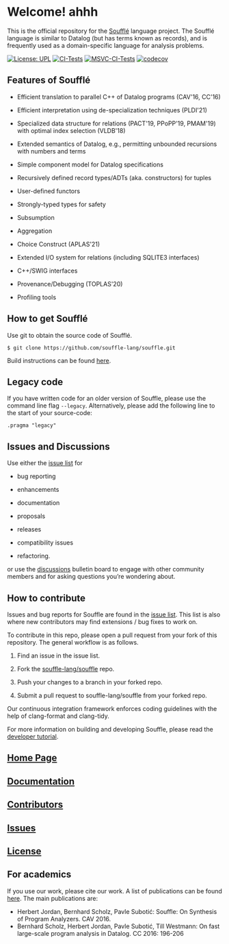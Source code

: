 # Welcome! ahhh

This is the official repository for the [Soufflé](https://souffle-lang.github.io) language project.
The Soufflé language is similar to Datalog (but has terms known as records), and is frequently used as a
domain-specific language for analysis problems.

[![License: UPL](https://img.shields.io/badge/License-UPL--1.0-blue.svg)](https://github.com/souffle-lang/souffle/blob/master/LICENSE)
[![CI-Tests](https://github.com/souffle-lang/souffle/actions/workflows/CI-Tests.yml/badge.svg?event=push)](https://github.com/souffle-lang/souffle/actions/workflows/CI-Tests.yml)
[![MSVC-CI-Tests](https://github.com/souffle-lang/souffle/actions/workflows/VS-CI-Tests.yml/badge.svg?event=push)](https://github.com/souffle-lang/souffle/actions/workflows/VS-CI-Tests.yml)
[![codecov](https://codecov.io/gh/souffle-lang/souffle/branch/master/graph/badge.svg)](https://codecov.io/gh/souffle-lang/souffle)

## Features of Soufflé

*   Efficient translation to parallel C++ of Datalog programs (CAV'16, CC'16)

*   Efficient interpretation using de-specialization techniques (PLDI'21)

*   Specialized data structure for relations (PACT'19, PPoPP'19, PMAM'19) with optimal index selection (VLDB'18)

*   Extended semantics of Datalog, e.g., permitting unbounded recursions with numbers and terms

*   Simple component model for Datalog specifications

*   Recursively defined record types/ADTs (aka. constructors) for tuples

*   User-defined functors

*   Strongly-typed types for safety

*   Subsumption

*   Aggregation

*   Choice Construct (APLAS'21)

*   Extended I/O system for relations (including SQLITE3 interfaces)

*   C++/SWIG interfaces

*   Provenance/Debugging (TOPLAS'20)

*   Profiling tools


## How to get Soufflé

Use git to obtain the source code of Soufflé.

    $ git clone https://github.com/souffle-lang/souffle.git

Build instructions can be found [here](https://souffle-lang.github.io/build).

## Legacy code

If you have written code for an older version of Souffle, please use the command line flag `--legacy`.
Alternatively, please add the following line to the start of your source-code:

```
.pragma "legacy"
```

## Issues and Discussions 

Use either the [issue list](https://github.com/souffle-lang/souffle/issues) for

- bug reporting

- enhancements

- documentation

- proposals

- releases

- compatibility issues

- refactoring.

or use the [discussions](https://github.com/souffle-lang/souffle/discussions) bulletin board to engage with other community members and for asking questions you’re wondering about.

## How to contribute

Issues and bug reports for Souffle are found in the [issue list](https://github.com/souffle-lang/souffle/issues).
This list is also where new contributors may find extensions / bug fixes to work on.

To contribute in this repo, please open a pull request from your fork of this repository.
The general workflow is as follows.

1. Find an issue in the issue list.

2. Fork the [souffle-lang/souffle](http://github.com/souffle-lang/souffle.git) repo.

3. Push your changes to a branch in your forked repo.

4. Submit a pull request to souffle-lang/souffle from your forked repo.

Our continuous integration framework enforces coding guidelines with the help of clang-format and clang-tidy.

For more information on building and developing Souffle, please read the [developer tutorial](https://souffle-lang.github.io/development).

## [Home Page](https://souffle-lang.github.io)

## [Documentation](https://souffle-lang.github.io/docs.html)

## [Contributors](https://souffle-lang.github.io/contributors)

## [Issues](https://github.com/souffle-lang/souffle/issues)

## [License](https://github.com/souffle-lang/souffle/blob/master/licenses/SOUFFLE-UPL.txt)

## For academics

If you use our work, please cite our work. A list of publications can be found [here](https://souffle-lang.github.io/publications). The main publications are:
 * Herbert Jordan, Bernhard Scholz, Pavle Subotić: Souffle: On Synthesis of Program Analyzers. CAV 2016.
 * Bernhard Scholz, Herbert Jordan, Pavle Subotić, Till Westmann: On fast large-scale program analysis in Datalog. CC 2016: 196-206
